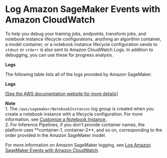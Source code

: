 # Log Amazon SageMaker Events with Amazon CloudWatch<a name="logging-cloudwatch"></a>

To help you debug your training jobs, endpoints, transform jobs, and notebook instance lifecycle configurations, anything an algorithm container, a model container, or a notebook instance lifecycle configuration sends to `stdout` or `stderr` is also sent to Amazon CloudWatch Logs\. In addition to debugging, you can use these for progress analysis\.

**Logs**

The following table lists all of the logs provided by Amazon SageMaker\.

**Logs**

[\[See the AWS documentation website for more details\]](http://docs.aws.amazon.com/sagemaker/latest/dg/logging-cloudwatch.html)

**Note**  
1\. The `/aws/sagemaker/NotebookInstances` log group is created when you create a notebook instance with a lifecycle configuration\. For more information, see [Customize a Notebook Instance ](notebook-lifecycle-config.md)\.  
2\. For Inference Pipelines, if you don't provide container names, the platform uses \*\*container\-1, container\-2\*\*, and so on, corresponding to the order provided in the Amazon SageMaker model\.

For more information on Amazon SageMaker logging, see [Log Amazon SageMaker Events with Amazon CloudWatch](#logging-cloudwatch)\. 